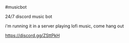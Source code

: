 #musicbot

24/7 discord music bot

i'm running it in a server playing lofi music, come hang out

https://discord.gg/ZSttPkH
